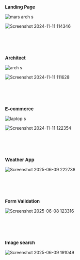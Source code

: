 <h2 style="font-size: 15px;">Landing Page</h2>

![mars arch s](https://github.com/user-attachments/assets/27888c17-b389-4cc4-9010-2c03069a792c)

![Screenshot 2024-11-11 114346](https://github.com/user-attachments/assets/9044b03c-525a-4d97-9996-4d652a283701)

<br><br><br>

<h2 style="font-size: 15px;">Architect</h2>

![arch s](https://github.com/user-attachments/assets/c0f09498-601b-4b78-b8d2-0b6c0692d280)

![Screenshot 2024-11-11 111628](https://github.com/user-attachments/assets/23544c60-b810-41ee-8892-7c806287f8d6)

<br><br><br>

<h2 style="font-size: 15px;">E-commerce</h2> 

![laptop s](https://github.com/user-attachments/assets/1c1d3aa6-51ca-49b6-b3d0-76818bbb50f0)

![Screenshot 2024-11-11 122354](https://github.com/user-attachments/assets/7f2f9462-1ebd-440b-9cb8-f48647e88d2c)

<br><br><br>

<h2 style="font-size: 15px;">Weather App</h2> 

![Screenshot 2025-06-09 222738](https://github.com/user-attachments/assets/76cab35e-7a15-403a-8977-4fef58bc8ec9)

<br><br><br>

<h2 style="font-size: 15px;">Form Validation</h2> 

![Screenshot 2025-06-08 123316](https://github.com/user-attachments/assets/7d3f6357-b533-486c-9359-a277472cab29)

<br><br><br>

<h2 style="font-size: 15px;">Image search</h2> 

![Screenshot 2025-06-09 191049](https://github.com/user-attachments/assets/817f6d31-575f-46c7-a782-db0fa647f8cc)

<br><br><br>
